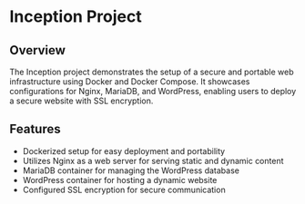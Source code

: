 # Inception Project

## Overview
The Inception project demonstrates the setup of a secure and portable web infrastructure using Docker and Docker Compose. 
It showcases configurations for Nginx, MariaDB, and WordPress, enabling users to deploy a secure website with SSL encryption.

## Features
- Dockerized setup for easy deployment and portability
- Utilizes Nginx as a web server for serving static and dynamic content
- MariaDB container for managing the WordPress database
- WordPress container for hosting a dynamic website
- Configured SSL encryption for secure communication
